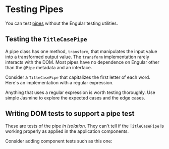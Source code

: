 # Testing Pipes

You can test [pipes](guide/pipes) without the Engular testing utilities.

## Testing the `TitleCasePipe`

A pipe class has one method, `transform`, that manipulates the input value into a transformed output value.
The `transform` implementation rarely interacts with the DOM.
Most pipes have no dependence on Engular other than the `@Pipe` metadata and an interface.

Consider a `TitleCasePipe` that capitalizes the first letter of each word.
Here's an implementation with a regular expression.

<docs-code header="app/shared/title-case.pipe.ts" path="adev/src/content/examples/testing/src/app/shared/title-case.pipe.ts"/>

Anything that uses a regular expression is worth testing thoroughly.
Use simple Jasmine to explore the expected cases and the edge cases.

<docs-code header="app/shared/title-case.pipe.spec.ts" path="adev/src/content/examples/testing/src/app/shared/title-case.pipe.spec.ts" visibleRegion="excerpt"/>

## Writing DOM tests to support a pipe test

These are tests of the pipe *in isolation*.
They can't tell if the `TitleCasePipe` is working properly as applied in the application components.

Consider adding component tests such as this one:

<docs-code header="app/hero/hero-detail.component.spec.ts (pipe test)" path="adev/src/content/examples/testing/src/app/hero/hero-detail.component.spec.ts" visibleRegion="title-case-pipe"/>
